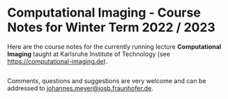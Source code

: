 # Computational Imaging - Course Notes for Winter Term 2022 / 2023

Here are the course notes for the currently running lecture **Computational Imaging** taught at Karlsruhe Institute of Technology (see https://computational-imaging.de).

```{attention} The presented content is heavily under construction and will be finalized during the course of the lecture.
```


Comments, questions and suggestions are very welcome and can be addressed to johannes.meyer@iosb.fraunhofer.de.

```{tableofcontents}
```